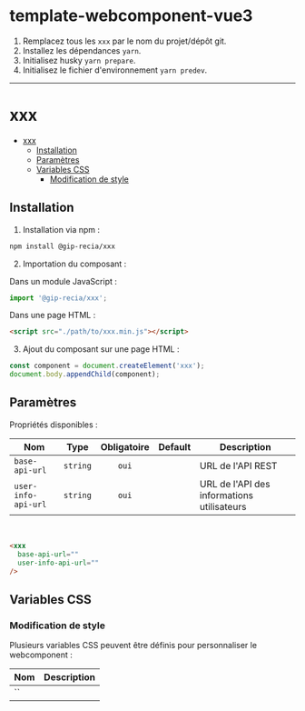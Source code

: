 # template-webcomponent-vue3

1. Remplacez tous les `xxx` par le nom du projet/dépôt git.
2. Installez les dépendances `yarn`.
3. Initialisez husky `yarn prepare`.
4. Initialisez le fichier d'environnement `yarn predev`.

---

# xxx

- [xxx](#xxx)
  - [Installation](#installation)
  - [Paramètres](#paramètres)
  - [Variables CSS](#variables-css)
    - [Modification de style](#modification-de-style)

## Installation

1. Installation via npm :

```sh
npm install @gip-recia/xxx
```

2. Importation du composant :

Dans un module JavaScript :

```js
import '@gip-recia/xxx';
```

Dans une page HTML :

```html
<script src="./path/to/xxx.min.js"></script>
```

3. Ajout du composant sur une page HTML :

```js
const component = document.createElement('xxx');
document.body.appendChild(component);
```

## Paramètres

Propriétés disponibles :

| Nom                 |   Type   | Obligatoire | Default | Description                                |
| ------------------- | :------: | :---------: | :-----: | ------------------------------------------ |
| `base-api-url`      | `string` |    `oui`    |         | URL de l'API REST                          |
| `user-info-api-url` | `string` |    `oui`    |         | URL de l'API des informations utilisateurs |

<br/>

```html
<xxx
  base-api-url=""
  user-info-api-url=""
/>
```

## Variables CSS

### Modification de style

Plusieurs variables CSS peuvent être définis pour personnaliser le webcomponent :

| Nom | Description |
| --- | ----------- |
| ``  |             |
